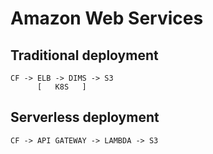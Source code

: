 # Amazon Web Services

## Traditional deployment

```
CF -> ELB -> DIMS -> S3
      [   K8S   ]
```

## Serverless deployment

```
CF -> API GATEWAY -> LAMBDA -> S3
```